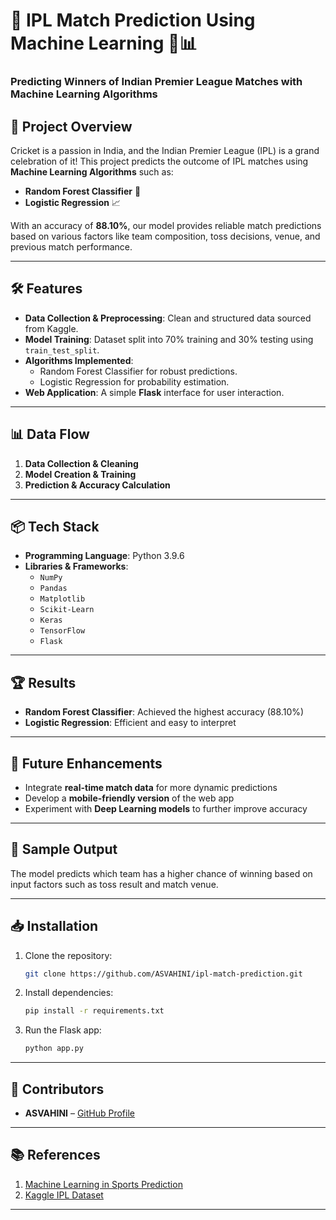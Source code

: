 # 🏏 IPL Match Prediction Using Machine Learning 🧠📊  
### Predicting Winners of Indian Premier League Matches with Machine Learning Algorithms  

## 🚀 Project Overview  
Cricket is a passion in India, and the Indian Premier League (IPL) is a grand celebration of it! This project predicts the outcome of IPL matches using **Machine Learning Algorithms** such as:  
- **Random Forest Classifier** 🌲  
- **Logistic Regression** 📈  

With an accuracy of **88.10%**, our model provides reliable match predictions based on various factors like team composition, toss decisions, venue, and previous match performance.

---

## 🛠️ Features  
- **Data Collection & Preprocessing**: Clean and structured data sourced from Kaggle.  
- **Model Training**: Dataset split into 70% training and 30% testing using `train_test_split`.  
- **Algorithms Implemented**:  
  - Random Forest Classifier for robust predictions.  
  - Logistic Regression for probability estimation.  
- **Web Application**: A simple **Flask** interface for user interaction.

---

## 📊 Data Flow  
1. **Data Collection & Cleaning**  
2. **Model Creation & Training**  
3. **Prediction & Accuracy Calculation**  

---

## 📦 Tech Stack  
- **Programming Language**: Python 3.9.6  
- **Libraries & Frameworks**:  
  - `NumPy`  
  - `Pandas`  
  - `Matplotlib`  
  - `Scikit-Learn`  
  - `Keras`  
  - `TensorFlow`  
  - `Flask`  

---

## 🏆 Results  
- **Random Forest Classifier**: Achieved the highest accuracy (88.10%)  
- **Logistic Regression**: Efficient and easy to interpret  

---

## 🔮 Future Enhancements  
- Integrate **real-time match data** for more dynamic predictions  
- Develop a **mobile-friendly version** of the web app  
- Experiment with **Deep Learning models** to further improve accuracy  

---

## 📸 Sample Output  
The model predicts which team has a higher chance of winning based on input factors such as toss result and match venue.

---

## 📥 Installation  
1. Clone the repository:  
   ```bash
   git clone https://github.com/ASVAHINI/ipl-match-prediction.git
   ```  
2. Install dependencies:  
   ```bash
   pip install -r requirements.txt
   ```  
3. Run the Flask app:  
   ```bash
   python app.py
   ```  

---

## 🤝 Contributors  
- **ASVAHINI** – [GitHub Profile](https://github.com/ASVAHINI)  

---

## 📚 References  
1. [Machine Learning in Sports Prediction](https://en.wikipedia.org/wiki/Machine_learning)  
2. [Kaggle IPL Dataset](https://www.kaggle.com/)  

---
